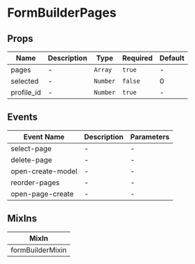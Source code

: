 # FormBuilderPages

## Props

<!-- @vuese:FormBuilderPages:props:start -->
|Name|Description|Type|Required|Default|
|---|---|---|---|---|
|pages|-|`Array`|`true`|-|
|selected|-|`Number`|`false`|0|
|profile_id|-|`Number`|`true`|-|

<!-- @vuese:FormBuilderPages:props:end -->


## Events

<!-- @vuese:FormBuilderPages:events:start -->
|Event Name|Description|Parameters|
|---|---|---|
|select-page|-|-|
|delete-page|-|-|
|open-create-model|-|-|
|reorder-pages|-|-|
|open-page-create|-|-|

<!-- @vuese:FormBuilderPages:events:end -->


## MixIns

<!-- @vuese:FormBuilderPages:mixIns:start -->
|MixIn|
|---|
|formBuilderMixin|

<!-- @vuese:FormBuilderPages:mixIns:end -->


